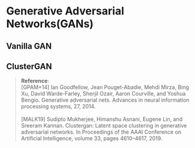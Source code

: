 # Generative Adversarial Networks(GANs)

## Vanilla GAN

## ClusterGAN

> **Reference**: <br/>
[GPAM+14] Ian Goodfellow, Jean Pouget-Abadie, Mehdi Mirza, Bing Xu, David Warde-Farley, Sherjil
Ozair, Aaron Courville, and Yoshua Bengio. Generative adversarial nets. Advances in
neural information processing systems, 27, 2014.<br/><br/>
[MALK19] Sudipto Mukherjee, Himanshu Asnani, Eugene Lin, and Sreeram Kannan. Clustergan:
Latent space clustering in generative adversarial networks. In Proceedings of the AAAI
Conference on Artificial Intelligence, volume 33, pages 4610–4617, 2019.
